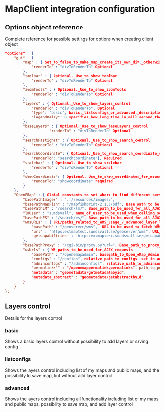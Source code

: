 # MapClient integration configuration
## Options object reference 
Complete reference for possible settings for options when creating client object
```json
"options" : {
	"gui" : {
		"map" : { Set_to_false_to_make_map_create_its_own_div,_otherwise_renderTo_must_be_specified
			"renderTo" : "divToRenderTo" Optional
		},
		"toolbar" : { Optional._Use_to_show_toolbar
			"renderTo" : "divToRenderTo" Optional
		},
		"zoomTools" : { Optional._Use_to_show_zoomTools
			"renderTo" : "divToRenderTo" Optional
		},
		"layers" : { Optional._Use_to_show_layers_control
			"renderTo" : "divToRenderTo", Optional
			"type": "basic", basic,_listconfigs_or_advanced,_description_below  
			"legendDelay": 0 specifies_how_long_time_in_millisecond_the_legend_image_popup_will_show_before_it_hides._Default_is_5000._Set_to_0_to_make_it_stay_until_user_closes_it
		},
		"baseLayers" : { Optional._Use_to_show_baseLayers_control
					"renderTo" : "divToRenderTo" Optional
		},
		"searchFastighet" : { Optional._Use_to_show_search_control
			"renderTo" : "divToRenderTo" Optional
		},
		"searchCoordinate": { Optional._Use_to_show_search_coordinate_control
			"renderTo": "searchcoordinate"}, Required
		"scalebar" : { Optional._Use_to_show_scalebar
			"renderTo" : "divToRenderTo" Optional
		},
		"showCoordinate": { Optional. Use_to_show_coordinates_for_mouse_pointer
			"renderTo": "showcoordinate" required
		}
	},
	"OpenEMap" : { Global_constants_to_set_where_to_find_different_services_and_resources
		"basePathImages" : "../resources/images/",
		"basePathMapFish" : "/mapfishprint-2.1.1/pdf", Base_path_to_be_used_for_mapfish_print_servlet_requests
		"basePathLM" : "/search/lm/", Base_path_to_be_used_for_all_AJAX_requests_against_search-lm_REST_API
		"lmUser" : "sundsvall", name_of_user_to_be_used_when_calling_search-lm_REST_API
		"basePathES" : "/search/es/", Base_path_to_be_used_for_all_AJAX_requests_against_Elasticsearch_REST_API
		"wmsURLs" : { URL/paths_related_to_WMS_usage_/_advanced_layer_list
			"basePath" : "/geoserver/wms",  URL_to_be_used_to_fetch_WMS_capabilities_etc._for_add_layer
			"url" : "https:extmaptest.sundsvall.se/geoserver/wms", URL_to_be_used_when_WMS_layer_has_been_added_to_config
			"getCapabilities" : "https:extmaptest.sundsvall.se/getcapabilities/wms.xml" URL_to_getcapabilities_document._Must_include_request_parameter_(eg._https:extmap.sundsvall.se/geoserver/wms?request=GetCapabilities&version=1.1.1)
		},
		"basePathProxy" : "/cgi-bin/proxy.py?url=", Base_path_to_proxy_to_be_used_for_WFS-post
		"wsUrls" : { WS_paths_to_be_used_for_AJAX_requests
			"basePath" : "/openemapadmin", basepath_to_Open_eMap_Admin
			"configs" : "/configs", relative_path_to_configs,_set_in_admin_of_modules_in_OpenHierarchy
			"adminconfigs" : "/adminconfigs", relative_path_to_adminconfigs,_set_in_admin_of_modules_in_OpenHierarchy
			"permalinks"" : "/openemappermalink/permalinks", path_to_permalinks
			"metadata" : "geometadata/getmetadatabyid",
			"metadata_abstract" : "geometadata/getabstractbyid"
		}
	}
};
```

## Layers control
Details for the layers control
### basic
Shows a basic layers control without possibility to add layers or saving config
### listconfigs
Shows the layers control including list of my maps and public maps, and the possibility to save map, but without add layer control 
### advanced
Shows the layers control including all functionality including list of my maps and public maps, possibility to save map, and add layer control 
